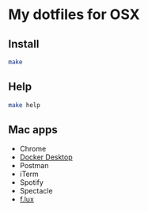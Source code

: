 # My dotfiles for OSX

## Install

```bash
make
```

## Help

```bash
make help
```

## Mac apps

- Chrome
- [Docker Desktop](https://hub.docker.com/editions/community/docker-ce-desktop-mac)
- Postman
- iTerm
- Spotify
- Spectacle
- [f.lux](https://justgetflux.com/)